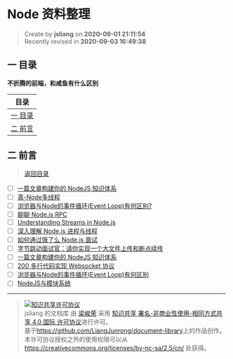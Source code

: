 Node 资料整理
===

> Create by **jsliang** on **2020-09-01 21:11:54**  
> Recently revised in **2020-09-03 16:49:38**

## <a name="chapter-one" id="chapter-one"></a>一 目录

**不折腾的前端，和咸鱼有什么区别**

| 目录 |
| --- |
| [一 目录](#chapter-one) |
| <a name="catalog-chapter-two" id="catalog-chapter-two"></a>[二 前言](#chapter-two) |

## <a name="chapter-two" id="chapter-two"></a>二 前言

> [返回目录](#chapter-one)

* [ ] [一篇文章构建你的 NodeJS 知识体系](https://juejin.im/post/5c4c0ee8f265da61117aa527)
* [ ] [真-Node多线程](https://juejin.im/post/5c63b5676fb9a049ac79a798)
* [ ] [浏览器与Node的事件循环(Event Loop)有何区别?](https://zhuanlan.zhihu.com/p/54882306)
* [ ] [聊聊 Node.js RPC](https://www.yuque.com/egg/nodejs/dklip5)
* [ ] [Understanding Streams in Node.js](https://nodesource.com/blog/understanding-streams-in-nodejs)
* [ ] [深入理解 Node.js 进程与线程](https://mp.weixin.qq.com/s/VzXnnfn4gCBMd5wea3LRIg)
* [ ] [如何通过饿了么 Node.js 面试](https://github.com/ElemeFE/node-interview/tree/master/sections/zh-cn)
* [ ] [字节跳动面试官：请你实现一个大文件上传和断点续传](https://juejin.im/post/5dff8a26e51d4558105420ed)
* [ ] [一篇文章构建你的 NodeJS 知识体系](https://juejin.im/post/6844903767926636558)
* [ ] [200 多行代码实现 Websocket 协议](https://segmentfault.com/a/1190000016467409)
* [ ] [浏览器与Node的事件循环(Event Loop)有何区别](https://zhuanlan.zhihu.com/p/54882306)
* [ ] [NodeJS与模块系统](https://mp.weixin.qq.com/s/uDp0v_1hN0Uzg-EGr1yfgA)

---

> <a rel="license" href="http://creativecommons.org/licenses/by-nc-sa/4.0/"><img alt="知识共享许可协议" style="border-width:0" src="https://i.creativecommons.org/l/by-nc-sa/4.0/88x31.png" /></a><br /><span xmlns:dct="http://purl.org/dc/terms/" property="dct:title">jsliang 的文档库</span> 由 <a xmlns:cc="http://creativecommons.org/ns#" href="https://github.com/LiangJunrong/document-library" property="cc:attributionName" rel="cc:attributionURL">梁峻荣</a> 采用 <a rel="license" href="http://creativecommons.org/licenses/by-nc-sa/4.0/">知识共享 署名-非商业性使用-相同方式共享 4.0 国际 许可协议</a>进行许可。<br />基于<a xmlns:dct="http://purl.org/dc/terms/" href="https://github.com/LiangJunrong/document-library" rel="dct:source">https://github.com/LiangJunrong/document-library</a>上的作品创作。<br />本许可协议授权之外的使用权限可以从 <a xmlns:cc="http://creativecommons.org/ns#" href="https://creativecommons.org/licenses/by-nc-sa/2.5/cn/" rel="cc:morePermissions">https://creativecommons.org/licenses/by-nc-sa/2.5/cn/</a> 处获得。